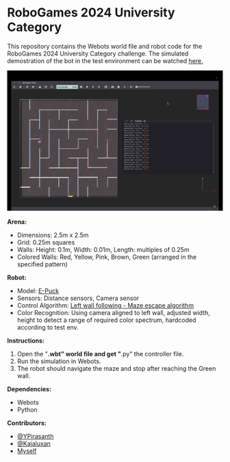 # RoboGames 2024 University Category

This repository contains the Webots world file and robot code for the RoboGames 2024 University Category challenge.
The simulated demostration of the bot in the test environment can be watched [here.](https://www.youtube.com/watch?v=2gQ7UXonikw&sttick=0)

![Bot demo](./Demo.png)

**Arena:**

*   Dimensions: 2.5m x 2.5m
*   Grid: 0.25m squares
*   Walls: Height: 0.1m, Width: 0.01m, Length: multiples of 0.25m
*   Colored Walls: Red, Yellow, Pink, Brown, Green (arranged in the specified pattern)

**Robot:**

*   Model: [E-Puck](https://www.cyberbotics.com/doc/guide/epuck?version=cyberbotics:R2019a#e-puck-model)
*   Sensors: Distance sensors, Camera sensor
*   Control Algorithm: [Left wall following - Maze escape algorithm](https://andrewyong7338.medium.com/maze-escape-with-wall-following-algorithm-170c35b88e00)
*   Color Recognition: Using camera aligned to left wall, adjusted width, height to detect a range of required color spectrum, hardcoded according to test env.

**Instructions:**

1.  Open the "****.wbt" world file and get "****.py" the controller file.
2.  Run the simulation in Webots.
3.  The robot should navigate the maze and stop after reaching the Green wall.

**Dependencies:**

*   Webots
*   Python

**Contributors:**

*   [@YPirasanth](https://github.com/YPirasanth/Pirasanth)
*   [@Kajaluxan](https://github.com/Kajaluxan)
*   [Myself](https://github.com/ragupari/)
